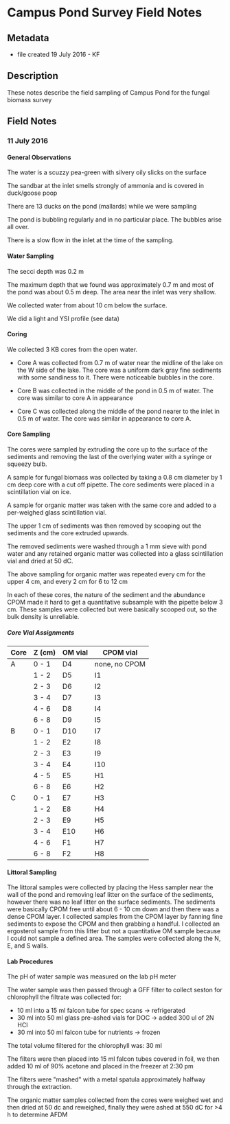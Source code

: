 # Campus Pond Survey Field Notes

## Metadata

* file created 19 July 2016 - KF 

## Description

These notes describe the field sampling of Campus Pond for the fungal biomass survey

## Field Notes

### 11 July 2016

#### General Observations 

The water is a scuzzy pea-green with silvery oily slicks on the surface

The sandbar at the inlet smells strongly of ammonia and is covered in duck/goose poop

There are 13 ducks on the pond (mallards) while we were sampling

The pond is bubbling regularly and in no particular place. The bubbles arise all over.

There is a slow flow in the inlet at the time of the sampling.

#### Water Sampling

The secci depth was 0.2 m

The maximum depth that we found was approximately 0.7 m and most of the pond was about 0.5 m deep. The area near the inlet was very shallow.

We collected water from about 10 cm below the surface.

We did a light and YSI profile (see data)

#### Coring 

We collected 3 KB cores from the open water.

* Core A was collected from 0.7 m of water near the midline of the lake on the W side of the lake. The core was a uniform dark gray fine sediments with some sandiness to it. There were noticeable bubbles in the core.
 
* Core B was collected in the middle of the pond in 0.5 m of water. The core was similar to core A in appearance  

* Core C was collected along the middle of the pond nearer to the inlet in 0.5 m of water. The core was similar in appearance to core A.

#### Core Sampling

The cores were sampled by extruding the core up to the surface of the sediments and removing the last of the overlying water with a syringe or squeezy bulb.

A sample for fungal biomass was collected by taking a 0.8 cm diameter by 1 cm deep core with a cut off pipette. The core sediments were placed in a scintillation vial on ice.

A sample for organic matter was taken with the same core and added to a per-weighed glass scintillation vial.

The upper 1 cm of sediments was then removed by scooping out the sediments and the core extruded upwards.

The removed sediments were washed through a 1 mm sieve with pond water and any retained organic matter was collected into a glass scintillation vial and dried at 50 dC.

The above sampling for organic matter was repeated every cm for the upper 4 cm, and every 2 cm for 6 to 12 cm

In each of these cores, the nature of the sediment and the abundance CPOM made it hard to get a quantitative subsample with the pipette below 3 cm.  These samples were collected but were basically scooped out, so the bulk density is unreliable.

##### Core Vial Assignments

| Core | Z (cm)  | OM vial | CPOM vial     |
| ---- | ------  | ------- | ---------     |
| A    | 0 - 1   | D4      | none, no CPOM |
|      | 1 - 2   | D5      | I1            |
|      | 2 - 3   | D6      | I2            |
|      | 3 - 4   | D7      | I3            |
|      | 4 - 6   | D8      | I4            |
|      | 6 - 8   | D9      | I5            |
| B    | 0 - 1   | D10     | I7            |
|      | 1 - 2   | E2      | I8            |
|      | 2 - 3   | E3      | I9            |
|      | 3 - 4   | E4      | I10           |
|      | 4 - 5   | E5      | H1            |
|      | 6 - 8   | E6      | H2            |
| C    | 0 - 1   | E7      | H3            |
|      | 1 - 2   | E8      | H4            |
|      | 2 - 3   | E9      | H5            |
|      | 3 - 4   | E10     | H6            |
|      | 4 - 6   | F1      | H7            |
|      | 6 - 8   | F2      | H8            |

#### Littoral Sampling

The littoral samples were collected by placing the Hess sampler near the wall of the pond and removing leaf litter on the surface of the sediments, however there was no leaf litter on the surface sediments. The sediments were basically CPOM free until about 6 - 10 cm down and then there was a dense CPOM layer. I collected samples from the CPOM layer by fanning fine sediments to expose the CPOM and then grabbing a handful. I collected an ergosterol sample from this litter but not a quantitative OM sample because I could not sample a defined area. The samples were collected along the N, E, and S walls. 

#### Lab Procedures

The pH of water sample was measured on the lab pH meter

The water sample was then passed through a GFF filter to collect seston for chlorophyll the filtrate was collected for:

  * 10 ml into a 15 ml falcon tube for spec scans -> refrigerated 
  * 30 ml into 50 ml glass pre-ashed vials for DOC -> added 300 ul of 2N HCl 
  * 30 ml into 50 ml falcon tube for nutrients -> frozen

The total volume filtered for the chlorophyll was: 30 ml

The filters were then placed into 15 ml falcon tubes covered in foil, we then added 10 ml of 90% acetone and placed in the freezer at 2:30 pm

The filters were "mashed" with a metal spatula approximately halfway through the extraction.

The organic matter samples collected from the cores were weighed wet and then dried at 50 dc and reweighed, finally they were ashed at 550 dC for >4 h to determine AFDM
